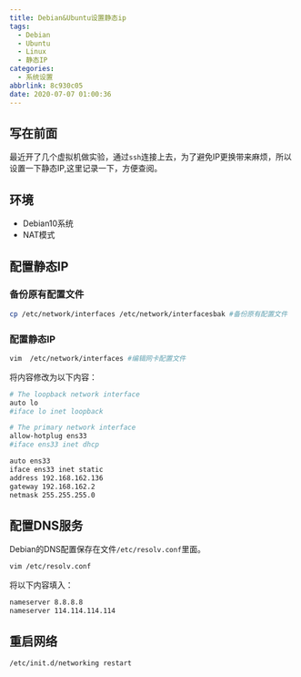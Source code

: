 ```yaml
---
title: Debian&Ubuntu设置静态ip
tags:
  - Debian
  - Ubuntu
  - Linux
  - 静态IP
categories:
  - 系统设置
abbrlink: 8c930c05
date: 2020-07-07 01:00:36
---
```


## 写在前面

最近开了几个虚拟机做实验，通过`ssh`连接上去，为了避免IP更换带来麻烦，所以设置一下静态IP,这里记录一下，方便查阅。

## 环境

+ Debian10系统
+ NAT模式

<!-- more -->

## 配置静态IP

### 备份原有配置文件

```bash
cp /etc/network/interfaces /etc/network/interfacesbak #备份原有配置文件
```

### 配置静态IP

```bash
vim  /etc/network/interfaces #编辑网卡配置文件
```

将内容修改为以下内容：

```bash
# The loopback network interface
auto lo
#iface lo inet loopback

# The primary network interface
allow-hotplug ens33
#iface ens33 inet dhcp

auto ens33
iface ens33 inet static
address 192.168.162.136
gateway 192.168.162.2
netmask 255.255.255.0
```

## 配置DNS服务

Debian的DNS配置保存在文件`/etc/resolv.conf`里面。

```bash
vim /etc/resolv.conf
```

将以下内容填入：

```bash
nameserver 8.8.8.8
nameserver 114.114.114.114
```

## 重启网络

```bash
/etc/init.d/networking restart
```


